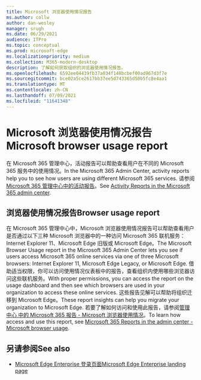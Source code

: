 ```yaml
---
title: Microsoft 浏览器使用情况报告
ms.author: collw
author: dan-wesley
manager: srugh
ms.date: 06/29/2021
audience: ITPro
ms.topic: conceptual
ms.prod: microsoft-edge
ms.localizationpriority: medium
ms.collection: M365-modern-desktop
description: 了解如何获取组织的浏览器使用情况报告。
ms.openlocfilehash: 6592ee04439fb37a034f148bcbef00ad967d3f7e
ms.sourcegitcommit: bce02a5ce2617bb37ee5d743365d50b5fc8e4aa1
ms.translationtype: MT
ms.contentlocale: zh-CN
ms.lasthandoff: 07/09/2021
ms.locfileid: "11641348"
---
```

# <a name="microsoft-browser-usage-report"></a><span data-ttu-id="66f7f-103">Microsoft 浏览器使用情况报告</span><span class="sxs-lookup"><span data-stu-id="66f7f-103">Microsoft browser usage report</span></span>

<span data-ttu-id="66f7f-104">在 Microsoft 365 管理中心，活动报告可以帮助查看用户在不同的 Microsoft 365 服务中的使用情况。</span><span class="sxs-lookup"><span data-stu-id="66f7f-104">In the Microsoft 365 Admin Center, activity reports help you to see how users are using different Microsoft 365 services.</span></span> <span data-ttu-id="66f7f-105">请参阅 [Microsoft 365 管理中心中的活动报告](/microsoft-365/admin/activity-reports/activity-reports?view=o365-worldwide)。</span><span class="sxs-lookup"><span data-stu-id="66f7f-105">See [Activity Reports in the Microsoft 365 admin center](/microsoft-365/admin/activity-reports/activity-reports?view=o365-worldwide).</span></span>

## <a name="browser-usage-report"></a><span data-ttu-id="66f7f-106">浏览器使用情况报告</span><span class="sxs-lookup"><span data-stu-id="66f7f-106">Browser usage report</span></span>

<span data-ttu-id="66f7f-107">在 Microsoft 365 管理中心中，Microsoft 浏览器使用情况报告可以帮助查看用户是否通过以下三种 Microsoft 浏览器中的一种访问 Microsoft 365 联机服务：Internet Explorer 11、Microsoft Edge 旧版或 Microsoft Edge。</span><span class="sxs-lookup"><span data-stu-id="66f7f-107">The Microsoft Browser Usage report in the Microsoft 365 Admin Center lets you see if users access Microsoft 365 online services via one of three Microsoft browsers: Internet Explorer 11, Microsoft Edge Legacy, or Microsoft Edge.</span></span> <span data-ttu-id="66f7f-108">借助适当权限，你可以访问使用情况仪表板中的报告，查看组织内使用哪些浏览器访问这些联机服务。</span><span class="sxs-lookup"><span data-stu-id="66f7f-108">With proper permissions, you can access the report on the usage dashboard and then see which browsers are used in your organization to access these online services.</span></span> <span data-ttu-id="66f7f-109">这些报告见解可以帮助将组织迁移到 Microsoft Edge。</span><span class="sxs-lookup"><span data-stu-id="66f7f-109">These report insights can help you migrate your organization to Microsoft Edge.</span></span> <span data-ttu-id="66f7f-110">若要了解如何访问和使用此报告，请参阅[管理中心 中的 Microsoft 365 报告 - Microsoft 浏览器使用情况](/microsoft-365/admin/activity-reports/browser-usage-report?view=o365-worldwide)。</span><span class="sxs-lookup"><span data-stu-id="66f7f-110">To learn how access and use this report, see [Microsoft 365 Reports in the admin center - Microsoft browser usage](/microsoft-365/admin/activity-reports/browser-usage-report?view=o365-worldwide).</span></span>

## <a name="see-also"></a><span data-ttu-id="66f7f-111">另请参阅</span><span class="sxs-lookup"><span data-stu-id="66f7f-111">See also</span></span>

- [<span data-ttu-id="66f7f-112">Microsoft Edge Enterprise 登录页面</span><span class="sxs-lookup"><span data-stu-id="66f7f-112">Microsoft Edge Enterprise landing page</span></span>](https://aka.ms/EdgeEnterprise)
